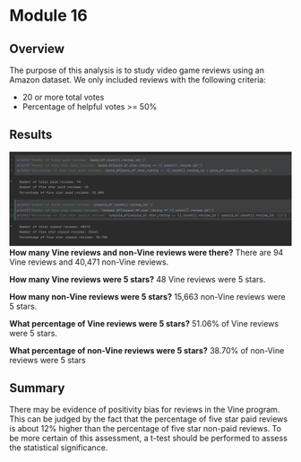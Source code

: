 # Module 16

## Overview
The purpose of this analysis is to study video game reviews using an Amazon dataset. We only included reviews with the following criteria:
* 20 or more total votes
* Percentage of helpful votes >= 50%

## Results
![reviewsScreenshot](reviewsScreenshot.png)
**How many Vine reviews and non-Vine reviews were there?**
There are 94 Vine reviews and 40,471 non-Vine reviews.

**How many Vine reviews were 5 stars?**
48 Vine reviews were 5 stars.

**How many non-Vine reviews were 5 stars?**
15,663 non-Vine reviews were 5 stars.

**What percentage of Vine reviews were 5 stars?** 
51.06% of Vine reviews were 5 stars.

**What percentage of non-Vine reviews were 5 stars?**
38.70% of non-Vine reviews were 5 stars

## Summary
There may be evidence of positivity bias for reviews in the Vine program. This can be judged by the fact that the percentage of five star paid reviews is about 12% higher than the percentage of five star non-paid reviews. To be more certain of this assessment, a t-test should be performed to assess the statistical significance.